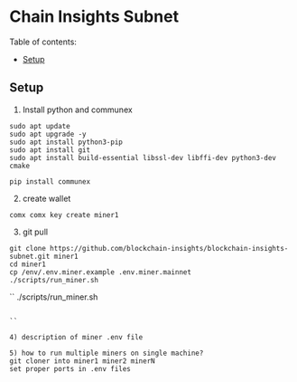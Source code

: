 # Chain Insights Subnet 

Table of contents:
- [Setup](#setup)

## Setup

1) Install python and communex
```
sudo apt update 
sudo apt upgrade -y
sudo apt install python3-pip
sudo apt install git
sudo apt install build-essential libssl-dev libffi-dev python3-dev cmake

pip install communex

```
 
2) create wallet
```
comx comx key create miner1
```
3) git pull

```
git clone https://github.com/blockchain-insights/blockchain-insights-subnet.git miner1
cd miner1
cp /env/.env.miner.example .env.miner.mainnet
./scripts/run_miner.sh
```
``
./scripts/run_miner.sh
```

``

4) description of miner .env file

5) how to run multiple miners on single machine?
git cloner into miner1 miner2 minerN
set proper ports in .env files  